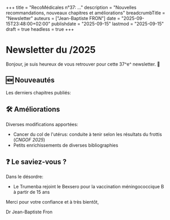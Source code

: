 +++
title = "RecoMédicales n°37:  ..."
description = "Nouvelles recommandations, nouveaux chapitres et améliorations"
breadcrumbTitle = "Newsletter"
auteurs = ["Jean-Baptiste FRON"]
date = "2025-09-15T23:48:00+02:00"
publishdate = "2025-09-15"
lastmod = "2025-09-15"
draft = true
headless = true
+++

# Newsletter du /2025

Bonjour, je suis heureux de vous retrouver pour cette 37^e^ newsletter. 📰

## 🆕 Nouveautés

Les derniers chapitres publiés:



## 🛠️ Améliorations

Diverses modifications apportées:

- Cancer du col de l'utérus: conduite à tenir selon les résultats du frottis (*CNGOF 2025*)
- Petits enrichissements de diverses bibliographies

## ❓ Le saviez-vous ?

Dans le désordre:

- Le Trumenba rejoint le Bexsero pour la vaccination méningococcique B à partir de 15 ans

Merci pour votre confiance et à très bientôt,

Dr Jean-Baptiste Fron
